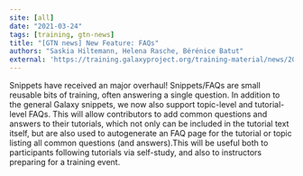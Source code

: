 ```yaml
---
site: [all]
date: "2021-03-24"
tags: [training, gtn-news]
title: "[GTN news] New Feature: FAQs"
authors: "Saskia Hiltemann, Helena Rasche, Bérénice Batut"
external: 'https://training.galaxyproject.org/training-material/news/2021/03/24/faqs.html'
---
```


Snippets have received an major overhaul! Snippets/FAQs are small reusable bits of training, often answering a single question. In addition to the general Galaxy snippets, we now also support topic-level and tutorial-level FAQs. This will allow contributors to add common questions and answers to their tutorials, which not only can be included in the tutorial text itself, but are also used to autogenerate an FAQ page for the tutorial or topic listing all common questions (and answers).This will be useful both to participants following tutorials via self-study, and also to instructors preparing for a training event.


